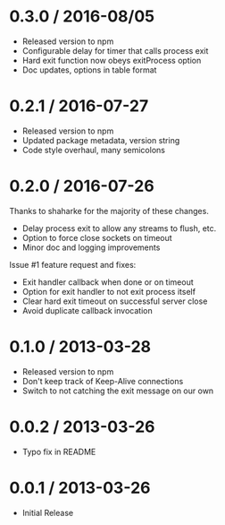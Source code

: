 0.3.0 / 2016-08/05
==================

  * Released version to npm
  * Configurable delay for timer that calls process exit
  * Hard exit function now obeys exitProcess option
  * Doc updates, options in table format

0.2.1 / 2016-07-27
==================

  * Released version to npm
  * Updated package metadata, version string
  * Code style overhaul, many semicolons

0.2.0 / 2016-07-26
==================
Thanks to shaharke for the majority of these changes.

  * Delay process exit to allow any streams to flush, etc.
  * Option to force close sockets on timeout
  * Minor doc and logging improvements

  Issue #1 feature request and fixes:
  * Exit handler callback when done or on timeout
  * Option for exit handler to not exit process itself
  * Clear hard exit timeout on successful server close
  * Avoid duplicate callback invocation

0.1.0 / 2013-03-28
==================

  * Released version to npm
  * Don't keep track of Keep-Alive connections
  * Switch to not catching the exit message on our own

0.0.2 / 2013-03-26
==================

  * Typo fix in README

0.0.1 / 2013-03-26
==================

  * Initial Release
